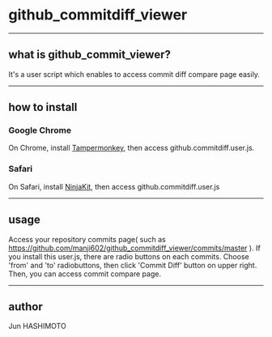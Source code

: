 github_commitdiff_viewer
========================

----
## what is github\_commit\_viewer?

It's a user script which enables to access commit diff compare page easily.

----
## how to install

### Google Chrome

On Chrome, install [Tampermonkey](https://chrome.google.com/webstore/detail/tampermonkey/dhdgffkkebhmkfjojejmpbldmpobfkfo?hl=ja), then access github.commitdiff.user.js.

### Safari

On Safari, install [NinjaKit](http://os0x.hatenablog.com/entry/20100612/1276330696), then access github.commitdiff.user.js

----
## usage
Access your repository commits page( such as https://github.com/manji602/github_commitdiff_viewer/commits/master ).
If you install this user.js, there are radio buttons on each commits.
Choose 'from' and 'to' radiobuttons, then click 'Commit Diff' button on upper right.
Then, you can access commit compare page.

----
## author
Jun HASHIMOTO